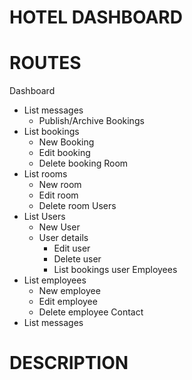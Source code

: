 # HOTEL DASHBOARD

# ROUTES
Dashboard
- List messages
	- Publish/Archive
Bookings
- List bookings
	- New Booking
	- Edit booking
	- Delete booking
Room
- List rooms
	- New room
	- Edit room
	- Delete room
Users
- List Users
	- New User
	- User details
		- Edit user
		- Delete user
		- List bookings user
Employees
 - List employees
	- New employee
	- Edit employee
	- Delete employee
Contact
- List messages

# DESCRIPTION